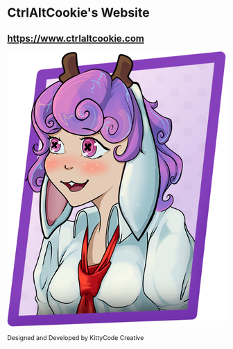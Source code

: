 # CtrlAltCookie's Website
## https://www.ctrlaltcookie.com

![](images/cookie_2.png)

Designed and Developed by KittyCode Creative